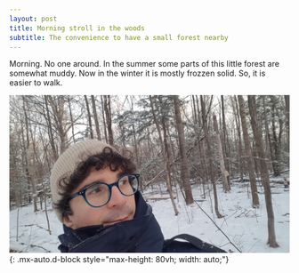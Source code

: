 ```yaml
---
layout: post
title: Morning stroll in the woods      
subtitle: The convenience to have a small forest nearby
---
```

Morning. No one around. In the summer some parts of this little forest are somewhat muddy. Now in the winter it is mostly frozzen solid. So, it is easier to walk.

![In the forest](../assets/img/forest.jpg){: .mx-auto.d-block style="max-height: 80vh; width: auto;"}
  
